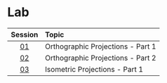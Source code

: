 # Lab

|  Session  | Topic                             |
| :-------: | :-------------------------------- |
| [01](01/) | Orthographic Projections - Part 1 |
| [02](02/) | Orthographic Projections - Part 2 |
| [03](03/) | Isometric Projections - Part 1    |
